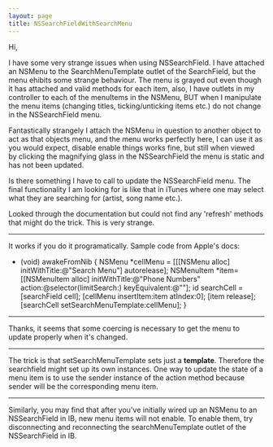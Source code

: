```yaml
---
layout: page
title: NSSearchFieldWithSearchMenu
---
```


Hi,

I have some very strange issues when using NSSearchField. I have attached an NSMenu to the SearchMenuTemplate outlet of the SearchField, but the menu ehibits some strange behaviour. The menu is grayed out even though it has attached and valid methods for each item, also, I have outlets in my controller to each of the menuItems in the NSMenu, BUT when I manipulate the menu items (changing titles, ticking/unticking items etc.) do not change in the NSSearchField menu.

Fantastically strangely I attach the NSMenu in question to another object to act as that objects menu, and the menu works perfectly here, I can use it as you would expect, disable enable things works fine, but still when viewed by clicking the magnifying glass in the NSSearchField the menu is static and has not been updated.

Is there something I have to call to update the NSSearchField menu. The final functionality I am looking for is like that in iTunes where one may select what they are searching for (artist, song name etc.).

Looked through the documentation but could not find any 'refresh' methods that might do the trick. This is very strange.

----

It works if you do it programatically. Sample code from Apple's docs:

    
- (void) awakeFromNib {
    NSMenu *cellMenu = [[[NSMenu alloc] initWithTitle:@"Search Menu"]
                        autorelease];
    NSMenuItem *item= [[NSMenuItem alloc] initWithTitle:@"Phone Numbers"
                                         action:@selector(limitSearch:)
                                         keyEquivalent:@""];
    id searchCell = [searchField cell];
    [cellMenu insertItem:item atIndex:0];
    [item release];
    [searchCell setSearchMenuTemplate:cellMenu];
}


----

Thanks, it seems that some coercing is necessary to get the menu to update properly when it's changed.

----

The trick is that setSearchMenuTemplate sets just a **template**. Therefore the searchfield might set up its own instances.
One way to update the state of a menu item is to use the sender instance of the action method because sender will be the corresponding menu item.

----

Similarly, you may find that after you've initially wired up an NSMenu to an NSSearchField in IB, new menu items will not enable. To enable them, try disconnecting and reconnecting the searchMenuTemplate outlet of the NSSearchField in IB.


